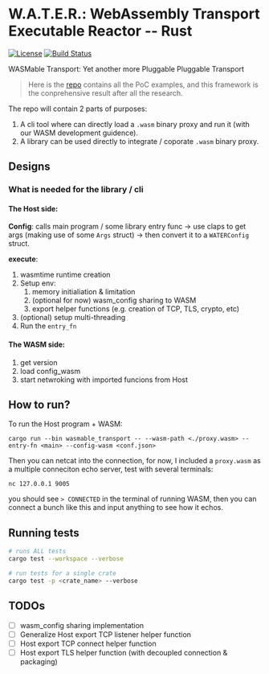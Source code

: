 # W.A.T.E.R.: WebAssembly Transport Executable Reactor -- Rust
[![License](https://img.shields.io/badge/License-Apache_2.0-yellowgreen.svg)](https://opensource.org/licenses/Apache-2.0) [![Build Status](https://github.com/erikziyunchi/WASMable-Transport/actions/workflows/rust.yml/badge.svg?branch=main)](https://github.com/erikziyunchi/WASMable-Transport/actions/workflows/rust.yml)

WASMable Transport: Yet another more Pluggable Pluggable Transport
> Here is the [repo](https://github.com/erikziyunchi/wasm_proxy) contains all the PoC examples, and this framework is the conprehensive result after all the research.

The repo will contain 2 parts of purposes:
1. A cli tool where can directly load a `.wasm` binary proxy and run it (with our WASM development guidence).
2. A library can be used directly to integrate / coporate `.wasm` binary proxy.

## Designs

### What is needed for the library / cli
#### The Host side:
**Config**: calls main program / some library entry func -> use claps to get args (making use of some `Args` struct) -> then convert it to a `WATERConfig` struct.

**execute**: 
1. wasmtime runtime creation
2. Setup env:
    1. memory initialiation & limitation
    2. (optional for now) wasm_config sharing to WASM
    3. export helper functions (e.g. creation of TCP, TLS, crypto, etc)
3. (optional) setup multi-threading
4. Run the `entry_fn`

#### The WASM side:
1. get version
2. load config_wasm
3. start netwroking with imported funcions from Host

## How to run?
To run the Host program + WASM:
```shell
cargo run --bin wasmable_transport -- --wasm-path <./proxy.wasm> --entry-fn <main> --config-wasm <conf.json>
```

Then you can netcat into the connection, for now, I included a `proxy.wasm` as a multiple conneciton echo server, test with several terminals:
```shell
nc 127.0.0.1 9005
```
you should see `> CONNECTED` in the terminal of running WASM, then you can connect a bunch like this and input anything to see how it echos.


## Running tests

```sh
# runs ALL tests
cargo test --workspace --verbose

# run tests for a single crate
cargo test -p <crate_name> --verbose
```

## TODOs
- [ ] wasm_config sharing implementation 
- [ ] Generalize Host export TCP listener helper function
- [ ] Host export TCP connect helper function
- [ ] Host export TLS helper function (with decoupled connection & packaging)
